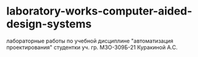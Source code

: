 # laboratory-works-computer-aided-design-systems
лабораторные работы по учебной дисциплине "автоматизация проектирования" студентки уч. гр. М3О-309Б-21 Куракиной А.С.
